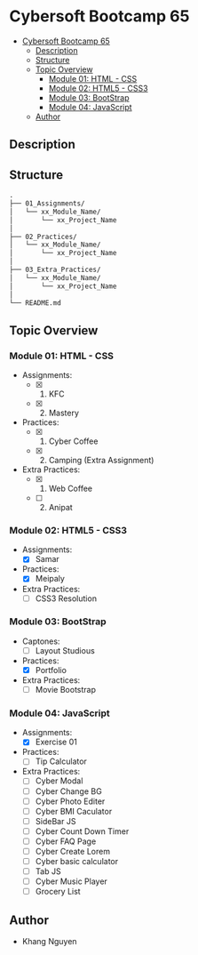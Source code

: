 # Cybersoft Bootcamp 65

- [Cybersoft Bootcamp 65](#cybersoft-bootcamp-65)
  - [Description](#description)
  - [Structure](#structure)
  - [Topic Overview](#topic-overview)
    - [Module 01: HTML - CSS](#module-01-html---css)
    - [Module 02: HTML5 - CSS3](#module-02-html5---css3)
    - [Module 03: BootStrap](#module-03-bootstrap)
    - [Module 04: JavaScript](#module-04-javascript)
  - [Author](#author)

## Description

## Structure

``` markdown
.
├── 01_Assignments/
│   └── xx_Module_Name/
│       └── xx_Project_Name
│   
├── 02_Practices/
│   └── xx_Module_Name/
│       └── xx_Project_Name
│ 
├── 03_Extra_Practices/
│   └── xx_Module_Name/
│       └── xx_Project_Name
│ 
└── README.md
```

## Topic Overview

### Module 01: HTML - CSS

- Assignments:
  - [x] 01. KFC
  - [x] 02. Mastery
- Practices:
  - [x] 01. Cyber Coffee
  - [x] 02. Camping (Extra Assignment)
- Extra Practices:
  - [x] 01. Web Coffee
  - [ ] 02. Anipat

### Module 02: HTML5 - CSS3

- Assignments:
  - [x] Samar
- Practices:
  - [x] Meipaly
- Extra Practices:
  - [ ] CSS3 Resolution

### Module 03: BootStrap

- Captones:
  - [ ] Layout Studious
- Practices:
  - [x] Portfolio
- Extra Practices:
  - [ ] Movie Bootstrap

### Module 04: JavaScript

- Assignments:
  - [x] Exercise 01
- Practices:
  - [ ] Tip Calculator
- Extra Practices:
  - [ ] Cyber Modal
  - [ ] Cyber Change BG
  - [ ] Cyber Photo Editer
  - [ ] Cyber BMI Caculator
  - [ ] SideBar JS
  - [ ] Cyber Count Down Timer
  - [ ] Cyber FAQ Page
  - [ ] Cyber Create Lorem
  - [ ] Cyber basic calculator
  - [ ] Tab JS
  - [ ] Cyber Music Player
  - [ ] Grocery List

## Author

- Khang Nguyen
